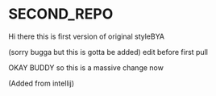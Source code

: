 # SECOND_REPO

Hi there this is first version of original styleBYA

(sorry bugga but this is gotta be added) edit before first pull 


OKAY BUDDY so this is a massive change now

(Added from intellij)
